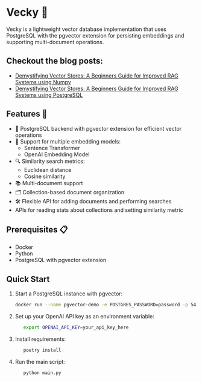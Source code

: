 # Vecky 🚀

Vecky is a lightweight vector database implementation that uses PostgreSQL with the pgvector extension for persisting embeddings and supporting multi-document operations.

## Checkout the blog posts: 
   - [Demystifying Vector Stores: A Beginners Guide for Improved RAG Systems using Numpy](https://medium.com/@gurramakhileshwar333/demystifying-vector-stores-a-beginners-guide-for-improved-rag-systems-using-numpy-a9bd9eba0142)
   - [Demystifying Vector Stores: A Beginners Guide for Improved RAG Systems using PostgreSQL](https://medium.com/@gurramakhileshwar333/demystifying-vector-stores-a-beginners-guide-for-improved-rag-systems-using-postgresql-d191cdd4d386)


## Features 🌟
- 🐘 PostgreSQL backend with pgvector extension for efficient vector operations
- 🧠 Support for multiple embedding models:
  - Sentence Transformer
  - OpenAI Embedding Model
- 🔍 Similarity search metrics:
  - Euclidean distance
  - Cosine similarity
- 📚 Multi-document support
- 🗂️ Collection-based document organization
- 🛠️ Flexible API for adding documents and performing searches
- APIs for reading stats about collections and setting similarity metric

## Prerequisites 📋

- Docker
- Python 
- PostgreSQL with pgvector extension

## Quick Start 

1. Start a PostgreSQL instance with pgvector:

   ```bash
   docker run --name pgvector-demo -e POSTGRES_PASSWORD=password -p 5433:5432 -d ankane/pgvector
   
2. Set up your OpenAI API key as an environment variable:
   ```bash
      export OPENAI_API_KEY=your_api_key_here
   
3. Install requirements:
   ```bash
      poetry install

4. Run the main script:
   ```bash
      python main.py
